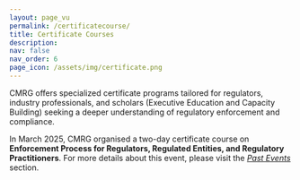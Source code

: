 ```yaml
---
layout: page_vu
permalink: /certificatecourse/
title: Certificate Courses
description:
nav: false
nav_order: 6
page_icon: /assets/img/certificate.png
---
```


CMRG offers specialized certificate programs tailored for regulators, industry professionals, and scholars (Executive Education and Capacity Building) seeking a deeper understanding of regulatory enforcement and compliance. 

In March 2025, CMRG organised a two-day certificate course on __Enforcement Process for Regulators, Regulated Entities, and Regulatory Practitioners__. For more details about this event, please visit the _[Past Events](https://cmrgvu.github.io/pastevents/)_ section.

